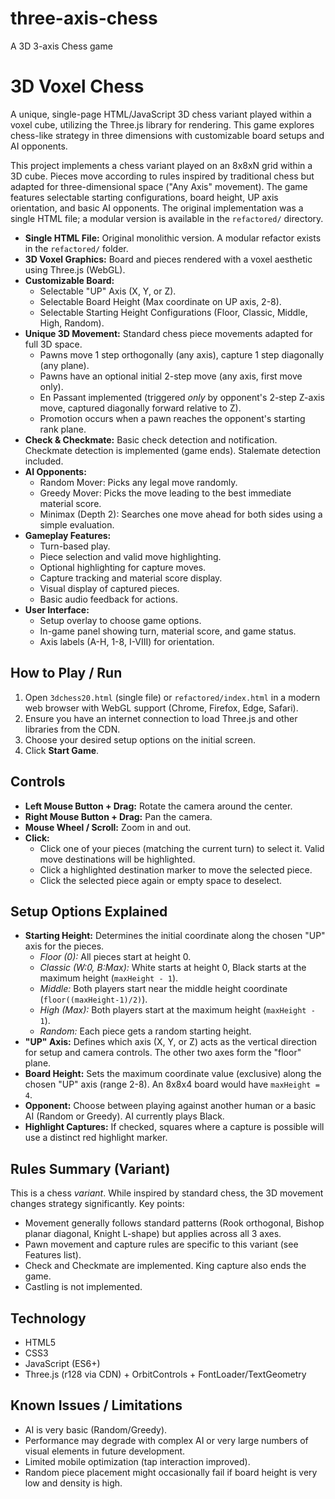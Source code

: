 # three-axis-chess
A 3D 3-axis Chess game

# 3D Voxel Chess

A unique, single-page HTML/JavaScript 3D chess variant played within a voxel cube, utilizing the Three.js library for rendering. This game explores chess-like strategy in three dimensions with customizable board setups and AI opponents.

This project implements a chess variant played on an 8x8xN grid within a 3D cube. Pieces move according to rules inspired by traditional chess but adapted for three-dimensional space ("Any Axis" movement). The game features selectable starting configurations, board height, UP axis orientation, and basic AI opponents. The original implementation was a single HTML file; a modular version is available in the `refactored/` directory.

*   **Single HTML File:** Original monolithic version. A modular refactor exists in the `refactored/` folder.
*   **3D Voxel Graphics:** Board and pieces rendered with a voxel aesthetic using Three.js (WebGL).
*   **Customizable Board:**
    *   Selectable "UP" Axis (X, Y, or Z).
    *   Selectable Board Height (Max coordinate on UP axis, 2-8).
    *   Selectable Starting Height Configurations (Floor, Classic, Middle, High, Random).
*   **Unique 3D Movement:** Standard chess piece movements adapted for full 3D space.
    *   Pawns move 1 step orthogonally (any axis), capture 1 step diagonally (any plane).
    *   Pawns have an optional initial 2-step move (any axis, first move only).
    *   En Passant implemented (triggered *only* by opponent's 2-step Z-axis move, captured diagonally forward relative to Z).
    *   Promotion occurs when a pawn reaches the opponent's starting rank plane.
*   **Check & Checkmate:** Basic check detection and notification. Checkmate detection is implemented (game ends). Stalemate detection included.
*   **AI Opponents:**
    *   Random Mover: Picks any legal move randomly.
    *   Greedy Mover: Picks the move leading to the best immediate material score.
    *   Minimax (Depth 2): Searches one move ahead for both sides using a simple evaluation.
*   **Gameplay Features:**
    *   Turn-based play.
    *   Piece selection and valid move highlighting.
    *   Optional highlighting for capture moves.
    *   Capture tracking and material score display.
    *   Visual display of captured pieces.
    *   Basic audio feedback for actions.
*   **User Interface:**
    *   Setup overlay to choose game options.
    *   In-game panel showing turn, material score, and game status.
    *   Axis labels (A-H, 1-8, I-VIII) for orientation.

## How to Play / Run

1.  Open `3dchess20.html` (single file) or `refactored/index.html` in a modern
    web browser with WebGL support (Chrome, Firefox, Edge, Safari).
2.  Ensure you have an internet connection to load Three.js and other libraries
    from the CDN.
3.  Choose your desired setup options on the initial screen.
4.  Click **Start Game**.

## Controls

*   **Left Mouse Button + Drag:** Rotate the camera around the center.
*   **Right Mouse Button + Drag:** Pan the camera.
*   **Mouse Wheel / Scroll:** Zoom in and out.
*   **Click:**
    *   Click one of your pieces (matching the current turn) to select it. Valid move destinations will be highlighted.
    *   Click a highlighted destination marker to move the selected piece.
    *   Click the selected piece again or empty space to deselect.

## Setup Options Explained

*   **Starting Height:** Determines the initial coordinate along the chosen "UP" axis for the pieces.
    *   *Floor (0):* All pieces start at height 0.
    *   *Classic (W:0, B:Max):* White starts at height 0, Black starts at the maximum height (`maxHeight - 1`).
    *   *Middle:* Both players start near the middle height coordinate (`floor((maxHeight-1)/2)`).
    *   *High (Max):* Both players start at the maximum height (`maxHeight - 1`).
    *   *Random:* Each piece gets a random starting height.
*   **"UP" Axis:** Defines which axis (X, Y, or Z) acts as the vertical direction for setup and camera controls. The other two axes form the "floor" plane.
*   **Board Height:** Sets the maximum coordinate value (exclusive) along the chosen "UP" axis (range 2-8). An 8x8x4 board would have `maxHeight = 4`.
*   **Opponent:** Choose between playing against another human or a basic AI (Random or Greedy). AI currently plays Black.
*   **Highlight Captures:** If checked, squares where a capture is possible will use a distinct red highlight marker.

## Rules Summary (Variant)

This is a chess *variant*. While inspired by standard chess, the 3D movement changes strategy significantly. Key points:
*   Movement generally follows standard patterns (Rook orthogonal, Bishop planar diagonal, Knight L-shape) but applies across all 3 axes.
*   Pawn movement and capture rules are specific to this variant (see Features list).
*   Check and Checkmate are implemented. King capture also ends the game.
*   Castling is not implemented.

## Technology

*   HTML5
*   CSS3
*   JavaScript (ES6+)
*   Three.js (r128 via CDN) + OrbitControls + FontLoader/TextGeometry

## Known Issues / Limitations

*   AI is very basic (Random/Greedy).
*   Performance may degrade with complex AI or very large numbers of visual elements in future development.
*   Limited mobile optimization (tap interaction improved).
*   Random piece placement might occasionally fail if board height is very low and density is high.
